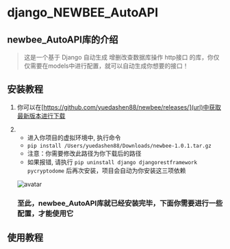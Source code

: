 # django_NEWBEE_AutoAPI
## newbee_AutoAPI库的介绍
> 这是一个基于 Django 自动生成 增删改查数据库操作 http接口 的库，你仅仅需要在models中进行配置，就可以自动生成你想要的接口！

##  

## 安装教程
1. 你可以在[https://github.com/yuedashen88/newbee/releases/](url)中获取最新版本进行下载
1. 
	- 进入你项目的虚拟环境中, 执行命令
	- `pip install /Users/yuedashen88/Downloads/newbee-1.0.1.tar.gz`
	- 注意：你需要修改此路径为你下载后的路径
	- 如果报错, 请执行 `pip uninstall django djangorestframework pycryptodome` 后再次安装，项目会自动为你安装这三项依赖

     ![avatar](https://github.com/yuedashen88/newbee/blob/master/images/pip%E5%AE%89%E8%A3%85.png)
     ### 至此，newbee_AutoAPI库就已经安装完毕，下面你需要进行一些配置，才能使用它
##  

## 使用教程
